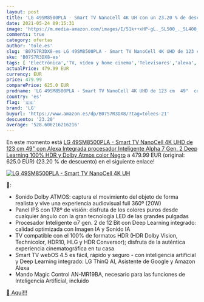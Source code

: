 ```yaml
---
layout: post
title: 'LG 49SM8500PLA - Smart TV NanoCell 4K UH con un 23.20 % de descuento'
date: 2021-05-24 09:15:31
image: 'https://m.media-amazon.com/images/I/51k++xHP-gL._SL500_._SL400_.jpg'
comments: true
category: ofertas
author: 'tole.es'
slug: 'B07S7R3DX8-es LG 49SM8500PLA - Smart TV NanoCell 4K UHD de 123 cm 49"...'
sku: 'B07S7R3DX8-es'
tags: [ 'Electrónica','TV, vídeo y home cinema','Televisores','alexa','lg', ]
actualPrice: 479.99 EUR
currency: EUR
price: 479.99
comparePrice: 625.0 EUR
prodname: 'LG 49SM8500PLA - Smart TV NanoCell 4K UHD de 123 cm  49"  con Alexa Integrada  procesador Inteligente Alpha 7 Gen. 2  Deep Learning  100% HDR y Dolby Atmos   color Negro'
country: 'es'
flag: '🇪🇸'
brand: 'LG'
buyurl: 'https://www.amazon.es/dp/B07S7R3DX8/?tag=tolees-21'
descuento: '23.20'
average: '528.606216216216'
---
```


En este momento está [LG 49SM8500PLA - Smart TV NanoCell 4K UHD de 123 cm  49"  con Alexa Integrada  procesador Inteligente Alpha 7 Gen. 2  Deep Learning  100% HDR y Dolby Atmos   color Negro](https://www.amazon.es/dp/B07S7R3DX8/?tag=tolees-21) a 479.99 EUR (original: 625.0 EUR) (23.20 %  de descuento) en el siguiente enlace!

[![LG 49SM8500PLA - Smart TV NanoCell 4K UH](https://m.media-amazon.com/images/I/51k++xHP-gL._SL500_._SL400_.jpg)](https://www.amazon.es/dp/B07S7R3DX8/?tag=tolees-21)

🔎:

- Sonido Dolby ATMOS: captura el movimiento del objeto de forma realista y vive una experiencia audiovisual full 360º (20W)
- Panel IPS con 178º de visión: disfruta de los colores puros desde cualquier ángulo con la gran tecnología LED de las grandes pulgadas
- Procesador Inteligente α7 gen. 2 de 12 Bit con Deep Learning integrado: calidad optimizada con Imagen IA y Sonido IA
- TV compatible con el 100% de formatos HDR (HDR Dolby Vision, Technicolor, HDR10, HLG y HDR Conversor); disfruta de la auténtica experiencia cinematográfica en tu casa
- Smart TV webOS 4.5 es fácil, rápido y seguro - con inteligencia artificial y Deep Learning integrado: LG ThinQ AI, Asistente de Google y Amazon Alexa
- Mando Magic Control AN-MR19BA, necesario para las funciones de Inteligencia Artificial, incluido

[🛒 Aquí!!!](https://www.amazon.es/dp/B07S7R3DX8/?tag=tolees-21)
